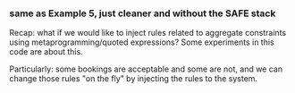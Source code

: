 ### same as  Example 5, just cleaner and without the SAFE stack

Recap: what if we would like to inject rules related to aggregate constraints using metaprogramming/quoted expressions?
Some experiments in this code are about this.

Particularly: some bookings are acceptable and some are not, and we can change those rules "on the fly" by
injecting the rules to the system.

